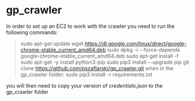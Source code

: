 # gp_crawler

In order to set up an EC2 to work with the crawler you need to run the following commands:

>sudo apt-get update
>wget https://dl.google.com/linux/direct/google-chrome-stable_current_amd64.deb
>sudo dpkg -i --force-depends google-chrome-stable_current_amd64.deb
>sudo apt-get install -f
>sudo apt-get -y install python3-pip
>sudo pip3 install --upgrade pip
>git clone https://github.com/pszaflarski/gp_crawler.git
when in the gp_crawler folder:
>sudo pip3 install -r requirements.txt

you will then need to copy your version of _credentials.json_ to the gp_crawler folder
